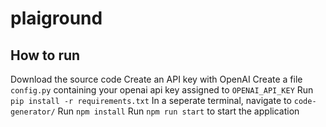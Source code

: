 # plaiground

## How to run
Download the source code
Create an API key with OpenAI
Create a file `config.py` containing your openai api key assigned to `OPENAI_API_KEY`
Run `pip install -r requirements.txt`
In a seperate terminal, navigate to `code-generator/`
Run `npm install`
Run `npm run start` to start the application